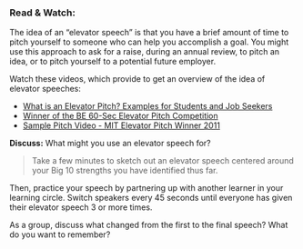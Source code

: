 ### Read & Watch:

The idea of an “elevator speech” is that you have a brief amount of time to pitch yourself to someone who can help you accomplish a goal.  You might use this approach to ask for a raise, during an annual review, to pitch an idea, or to pitch yourself to a potential future employer. 

Watch these videos, which provide to get an overview of the idea of elevator speeches: 

* [What is an Elevator Pitch? Examples for Students and Job Seekers](https://youtu.be/hGkIVxwxrCk)
* [Winner of the BE 60-Sec Elevator Pitch Competition](https://youtu.be/U0_NYHT9f50)
* [Sample Pitch Video - MIT Elevator Pitch Winner 2011](https://youtu.be/n0BKBcSZaA0)

**Discuss:** What might you use an elevator speech for? 

>Take a few minutes to sketch out an elevator speech centered around your Big 10 strengths you have identified thus far. 

Then, practice your speech by partnering up with another learner in your learning circle. Switch speakers every 45 seconds until everyone has given their elevator speech 3 or more times. 

As a group, discuss what changed from the first to the final speech? What do you want to remember? 
